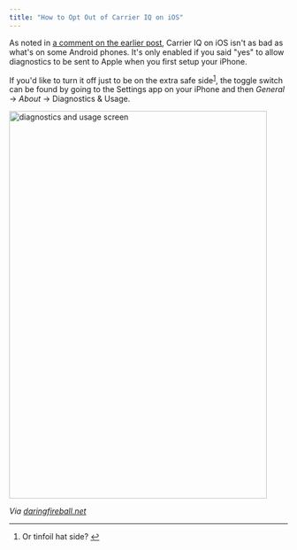 ```yaml
---
title: "How to Opt Out of Carrier IQ on iOS"
---
```

<p>As noted in <a href="https://chrisenns.com/2011/11/30/the-freedom-of-android/#IDComment230803447">a comment on the earlier post</a>, Carrier IQ on iOS isn't  as bad as what's on some Android phones. It's only enabled if you said "yes" to allow diagnostics to be sent to Apple when you first setup your iPhone.</p>
<p>If you'd like to turn it off just to be on the extra safe side<sup id="fnref-19848:1"><a href="#fn-19848:1" rel="footnote">1</a></sup>, the toggle switch can be found by going to the Settings app on your iPhone and then <em>General</em> -> <em>About</em> -> Diagnostics &amp; Usage.</p>
<p><img src="https://chrisenns.com/wp-content/uploads/2011/12/diagnostics-and-usage-466x700.png" alt="diagnostics and usage screen" title="diagnostics and usage" width="466" height="700" class="aligncenter size-large wp-image-19849" /></p>
<p><em>Via <a href="https://daringfireball.net/linked/2011/12/01/carrier-iq-ios">daringfireball.net</a></em></p>
<div class="footnotes">
<hr />
<ol>
<li id="fn-19848:1">
Or tinfoil hat side?&#160;<a href="#fnref-19848:1" rev="footnote">&#8617;</a>
</li>
</ol>
</div>
